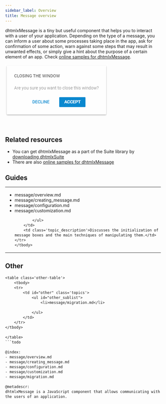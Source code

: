 ```yaml
---
sidebar_label: Overview
title: Message overview
---          
```


dhtmlxMessage is a tiny but useful component that helps you to interact with a user of your application. Depending on the type of a message, you can inform a user about some processes taking place in the app,
ask for confirmation of some action, warn against some steps that may result in unwanted effects, or simply give a hint about the purpose of a certain element of an app.
Check [online samples for dhtmlxMessage](https://docs.dhtmlx.com/suite/samples/message/). 

![](../assets/message/dhx_confirm.png)

<br/>

## Related resources

- You can get dhtmlxMessage as a part of the Suite library by [downloading dhtmlxSuite](https://dhtmlx.com/docs/products/dhtmlxSuite/download.shtml)          
- There are also [online samples for dhtmlxMessage](https://docs.dhtmlx.com/suite/samples/message/)  


## Guides

<table class='guide-table'>
	<tbody>
	<tr>
		<td id="data" class='topics'>
		    <ul id="data_sublist" >
            		<li>message/overview.md</li>
                    <li>message/creating_message.md</li>                  
                    <li>message/configuration.md</li>
                    <li>message/customization.md</li>
                     
            </ul>
        </td>
		<td class='topic_description'>Discusses the initialization of message boxes and the main techniques of manipulating them.</td>
	</tr>   
    </tbody>
</table>

## Other

```todo
<table class='other-table'>
	<tbody>
    <tr>
        <td id="other" class='topics'>            
            <ul id="other_sublist">
                <li>message/migration.md</li>

            </ul>
        </td>
    </tr>           
</tbody>

</table>
```todo

@index:
- message/overview.md
- message/creating_message.md
- message/configuration.md
- message/customization.md
- message/migration.md

@metadescr:
dhtmlxMessage is a JavaScript component that allows communicating with the users of an application.
